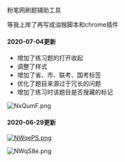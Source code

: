 粉笔网刷题辅助工具

等我上岸了再写成油猴脚本和chrome插件

#### 2020-07-04更新
* 增加了练习题的打开收起
* 调整了样式
* 增加了省、市、联考、国考标签
* 优化了题目来源过于冗长的问题
* 增加了练习时该题目是否搜藏的标记

![NxQumF.png](https://s1.ax1x.com/2020/07/04/NxQumF.png)


#### 2020-06-29更新

[![NWqePS.png](https://s1.ax1x.com/2020/06/29/NWqePS.png)](https://imgchr.com/i/NWqePS)

![NWqS8e.png](https://s1.ax1x.com/2020/06/29/NWqS8e.png)